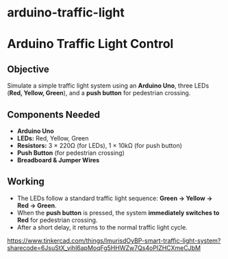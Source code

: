 # arduino-traffic-light
# Arduino Traffic Light Control  

## Objective  
Simulate a simple traffic light system using an **Arduino Uno**, three LEDs (**Red, Yellow, Green**), and a **push button** for pedestrian crossing.  

## Components Needed  
- **Arduino Uno**  
- **LEDs:** Red, Yellow, Green  
- **Resistors:** 3 × 220Ω (for LEDs), 1 × 10kΩ (for push button)  
- **Push Button** (for pedestrian crossing)  
- **Breadboard & Jumper Wires**  

## Working  
- The LEDs follow a standard traffic light sequence: **Green → Yellow → Red → Green**.  
- When the **push button** is pressed, the system **immediately switches to Red** for pedestrian crossing.  
- After a short delay, it returns to the normal traffic light cycle.  

https://www.tinkercad.com/things/lmurisdOyBP-smart-traffic-light-system?sharecode=6JsuStX_yihl6apMoqFg5HHWZw7Qs4oPIZHCXmeCJbM
